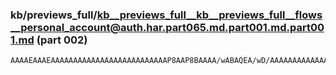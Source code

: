 ### kb/previews_full/kb__previews_full__kb__previews_full__flows__personal_account@auth.har.part065.md.part001.md.part001.md (part 002)

```md
AAAAEAAAEAAAAAAAAAAAAAAAAAAAAAAAAAAP8AAP8BAAAA/wABAQEA/wD/AAAAAAAAAAAAAAAAAAAAAQAAAP8AAQABAP8A/wABAAEA/wAAAAAAAAA
```

```
